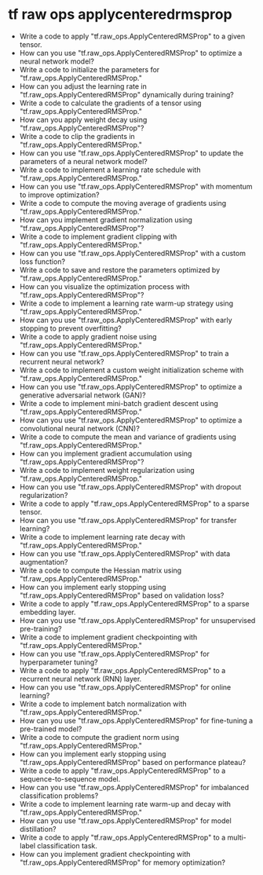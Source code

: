 # tf raw ops applycenteredrmsprop

- Write a code to apply "tf.raw_ops.ApplyCenteredRMSProp" to a given tensor.
- How can you use "tf.raw_ops.ApplyCenteredRMSProp" to optimize a neural network model?
- Write a code to initialize the parameters for "tf.raw_ops.ApplyCenteredRMSProp."
- How can you adjust the learning rate in "tf.raw_ops.ApplyCenteredRMSProp" dynamically during training?
- Write a code to calculate the gradients of a tensor using "tf.raw_ops.ApplyCenteredRMSProp."
- How can you apply weight decay using "tf.raw_ops.ApplyCenteredRMSProp"?
- Write a code to clip the gradients in "tf.raw_ops.ApplyCenteredRMSProp."
- How can you use "tf.raw_ops.ApplyCenteredRMSProp" to update the parameters of a neural network model?
- Write a code to implement a learning rate schedule with "tf.raw_ops.ApplyCenteredRMSProp."
- How can you use "tf.raw_ops.ApplyCenteredRMSProp" with momentum to improve optimization?
- Write a code to compute the moving average of gradients using "tf.raw_ops.ApplyCenteredRMSProp."
- How can you implement gradient normalization using "tf.raw_ops.ApplyCenteredRMSProp"?
- Write a code to implement gradient clipping with "tf.raw_ops.ApplyCenteredRMSProp."
- How can you use "tf.raw_ops.ApplyCenteredRMSProp" with a custom loss function?
- Write a code to save and restore the parameters optimized by "tf.raw_ops.ApplyCenteredRMSProp."
- How can you visualize the optimization process with "tf.raw_ops.ApplyCenteredRMSProp"?
- Write a code to implement a learning rate warm-up strategy using "tf.raw_ops.ApplyCenteredRMSProp."
- How can you use "tf.raw_ops.ApplyCenteredRMSProp" with early stopping to prevent overfitting?
- Write a code to apply gradient noise using "tf.raw_ops.ApplyCenteredRMSProp."
- How can you use "tf.raw_ops.ApplyCenteredRMSProp" to train a recurrent neural network?
- Write a code to implement a custom weight initialization scheme with "tf.raw_ops.ApplyCenteredRMSProp."
- How can you use "tf.raw_ops.ApplyCenteredRMSProp" to optimize a generative adversarial network (GAN)?
- Write a code to implement mini-batch gradient descent using "tf.raw_ops.ApplyCenteredRMSProp."
- How can you use "tf.raw_ops.ApplyCenteredRMSProp" to optimize a convolutional neural network (CNN)?
- Write a code to compute the mean and variance of gradients using "tf.raw_ops.ApplyCenteredRMSProp."
- How can you implement gradient accumulation using "tf.raw_ops.ApplyCenteredRMSProp"?
- Write a code to implement weight regularization using "tf.raw_ops.ApplyCenteredRMSProp."
- How can you use "tf.raw_ops.ApplyCenteredRMSProp" with dropout regularization?
- Write a code to apply "tf.raw_ops.ApplyCenteredRMSProp" to a sparse tensor.
- How can you use "tf.raw_ops.ApplyCenteredRMSProp" for transfer learning?
- Write a code to implement learning rate decay with "tf.raw_ops.ApplyCenteredRMSProp."
- How can you use "tf.raw_ops.ApplyCenteredRMSProp" with data augmentation?
- Write a code to compute the Hessian matrix using "tf.raw_ops.ApplyCenteredRMSProp."
- How can you implement early stopping using "tf.raw_ops.ApplyCenteredRMSProp" based on validation loss?
- Write a code to apply "tf.raw_ops.ApplyCenteredRMSProp" to a sparse embedding layer.
- How can you use "tf.raw_ops.ApplyCenteredRMSProp" for unsupervised pre-training?
- Write a code to implement gradient checkpointing with "tf.raw_ops.ApplyCenteredRMSProp."
- How can you use "tf.raw_ops.ApplyCenteredRMSProp" for hyperparameter tuning?
- Write a code to apply "tf.raw_ops.ApplyCenteredRMSProp" to a recurrent neural network (RNN) layer.
- How can you use "tf.raw_ops.ApplyCenteredRMSProp" for online learning?
- Write a code to implement batch normalization with "tf.raw_ops.ApplyCenteredRMSProp."
- How can you use "tf.raw_ops.ApplyCenteredRMSProp" for fine-tuning a pre-trained model?
- Write a code to compute the gradient norm using "tf.raw_ops.ApplyCenteredRMSProp."
- How can you implement early stopping using "tf.raw_ops.ApplyCenteredRMSProp" based on performance plateau?
- Write a code to apply "tf.raw_ops.ApplyCenteredRMSProp" to a sequence-to-sequence model.
- How can you use "tf.raw_ops.ApplyCenteredRMSProp" for imbalanced classification problems?
- Write a code to implement learning rate warm-up and decay with "tf.raw_ops.ApplyCenteredRMSProp."
- How can you use "tf.raw_ops.ApplyCenteredRMSProp" for model distillation?
- Write a code to apply "tf.raw_ops.ApplyCenteredRMSProp" to a multi-label classification task.
- How can you implement gradient checkpointing with "tf.raw_ops.ApplyCenteredRMSProp" for memory optimization?